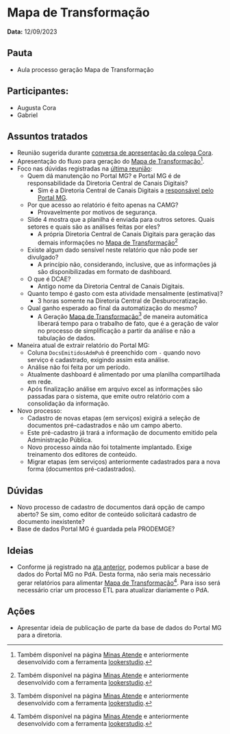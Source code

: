 # Mapa de Transformação

**Data:** 12/09/2023

## Pauta
- Aula processo geração Mapa de Transformação

## Participantes:
- Augusta Cora
- Gabriel

## Assuntos tratados
- Reunião sugerida durante [conversa de apresentação da colega Cora](../20230911_apresentacao_augusta_cora).
- Apresentação do fluxo para geração do [Mapa de Transformação](https://app.powerbi.com/view?r=eyJrIjoiNmQzZDMxZGMtNGM0OC00YWJmLWIxMjctMTM0OWJjMTAyZWNmIiwidCI6ImU1ZDNhZTdjLTliMzgtNDhkZS1hMDg3LWY2NzM0YTI4NzU3NCJ9&pageName=ReportSection8b08997a641ffd25674f)[^1].
- Foco nas dúvidas registradas na [última reunião](../20230911_apresentacao_augusta_cora/#duvidas):
    - Quem dá manutenção no Portal MG? e Portal MG é de responsabilidade da Diretoria Central de Canais Digitais?
        - Sim é a Diretoria Central de Canais Digitais a [responsável pelo Portal MG](https://www.almg.gov.br/legislacao-mineira/texto/DEC/48636/2023/#:~:text=I%20%E2%80%93-,gerenciar,-os%20canais%20corporativos).
    - Por que acesso ao relatório é feito apenas na CAMG?
        - Provavelmente por motivos de segurança.
    - Slide 4 mostra que a planilha é enviada para outros setores. Quais setores e quais são as análises feitas por eles?
        - A própria Diretoria Central de Canais Digitais para geração das demais informações no [Mapa de Transformação](https://app.powerbi.com/view?r=eyJrIjoiNmQzZDMxZGMtNGM0OC00YWJmLWIxMjctMTM0OWJjMTAyZWNmIiwidCI6ImU1ZDNhZTdjLTliMzgtNDhkZS1hMDg3LWY2NzM0YTI4NzU3NCJ9&pageName=ReportSection8b08997a641ffd25674f)[^1]
    - Existe algum dado sensível neste relatório que não pode ser divulgado?
        - A princípio não, considerando, inclusive, que as informações já são disponibilizadas em formato de dashboard.
    - O que é DCAE?
        - Antigo nome da Diretoria Central de Canais Digitais.
    - Quanto tempo é gasto com esta atividade mensalmente (estimativa)?
        - 3 horas somente na Diretoria Central de Desburocratização.
    - Qual ganho esperado ao final da automatização do mesmo?
        - A Geração [Mapa de Transformação](https://app.powerbi.com/view?r=eyJrIjoiNmQzZDMxZGMtNGM0OC00YWJmLWIxMjctMTM0OWJjMTAyZWNmIiwidCI6ImU1ZDNhZTdjLTliMzgtNDhkZS1hMDg3LWY2NzM0YTI4NzU3NCJ9&pageName=ReportSection8b08997a641ffd25674f)[^1] de maneira automática liberará tempo para o trabalho de fato, que é a geração de valor no processo de simplificação a partir da análise e não a tabulação de dados.
- Maneira atual de extrair relatório do Portal MG:
    - Coluna `DocsEmitidosAdmPub` é preenchido com `-` quando novo serviço é cadastrado, exigindo assim esta análise.
    - Análise não foi feita por um período.
    - Atualmente dashboard é alimentado por uma planilha compartilhada em rede.
    - Após finalização análise em arquivo excel as informações são passadas para o sistema, que emite outro relatório com a consolidação da informação.
- Novo processo:
    - Cadastro de novas etapas (em serviços) exigirá a seleção de documentos pré-cadastrados e não um campo aberto.
    - Este pré-cadastro já trará a informação de documento emitido pela Administração Pública.
    - Novo processo ainda não foi totalmente implantado. Exige treinamento dos editores de conteúdo.
    - Migrar etapas (em serviços) anteriormente cadastrados para a nova forma (documentos pré-cadastrados).

## Dúvidas
- Novo processo de cadastro de documentos dará opção de campo aberto? Se sim, como editor de conteúdo solicitará cadastro de documento inexistente?
- Base de dados Portal MG é guardada pela PRODEMGE?

## Ideias
- Conforme já registrado na [ata anterior](../20230911_apresentacao_augusta_cora/#ideias), podemos publicar a base de dados do Portal MG no PdA. Desta forma, não seria mais necessário gerar relatórios para alimentar [Mapa de Transformação](https://app.powerbi.com/view?r=eyJrIjoiNmQzZDMxZGMtNGM0OC00YWJmLWIxMjctMTM0OWJjMTAyZWNmIiwidCI6ImU1ZDNhZTdjLTliMzgtNDhkZS1hMDg3LWY2NzM0YTI4NzU3NCJ9&pageName=ReportSection8b08997a641ffd25674f)[^1]. Para isso será necessário criar um processo ETL para atualizar diariamente o PdA.

## Ações
- Apresentar ideia de publicação de parte da base de dados do Portal MG para a diretoria.

[^1]: Também disponível na página [Minas Atende](https://www.mg.gov.br/pagina/minas-atende) e anteriormente desenvolvido com a ferramenta [lookerstudio](https://lookerstudio.google.com/reporting/4c83d18e-b293-43a7-8707-d2e8834fcc0f/page/dB2dB).
